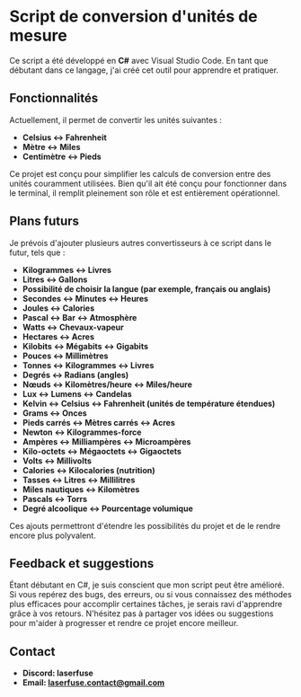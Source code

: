 # Script de conversion d'unités de mesure

Ce script a été développé en **C#** avec Visual Studio Code. En tant que débutant dans ce langage, j'ai créé cet outil pour apprendre et pratiquer.

## Fonctionnalités
Actuellement, il permet de convertir les unités suivantes :
- **Celsius ↔ Fahrenheit**
- **Mètre ↔ Miles**
- **Centimètre ↔ Pieds**

Ce projet est conçu pour simplifier les calculs de conversion entre des unités couramment utilisées. Bien qu'il ait été conçu pour fonctionner dans le terminal, il remplit pleinement son rôle et est entièrement opérationnel.

## Plans futurs
Je prévois d'ajouter plusieurs autres convertisseurs à ce script dans le futur, tels que :  
- **Kilogrammes ↔ Livres**  
- **Litres ↔ Gallons**  
- **Possibilité de choisir la langue (par exemple, français ou anglais)**  
- **Secondes ↔ Minutes ↔ Heures**  
- **Joules ↔ Calories**  
- **Pascal ↔ Bar ↔ Atmosphère**  
- **Watts ↔ Chevaux-vapeur**  
- **Hectares ↔ Acres**  
- **Kilobits ↔ Mégabits ↔ Gigabits**  
- **Pouces ↔ Millimètres**  
- **Tonnes ↔ Kilogrammes ↔ Livres**  
- **Degrés ↔ Radians (angles)**  
- **Nœuds ↔ Kilomètres/heure ↔ Miles/heure**  
- **Lux ↔ Lumens ↔ Candelas**  
- **Kelvin ↔ Celsius ↔ Fahrenheit (unités de température étendues)**  
- **Grams ↔ Onces**  
- **Pieds carrés ↔ Mètres carrés ↔ Acres**  
- **Newton ↔ Kilogrammes-force**  
- **Ampères ↔ Milliampères ↔ Microampères**  
- **Kilo-octets ↔ Mégaoctets ↔ Gigaoctets**  
- **Volts ↔ Millivolts**  
- **Calories ↔ Kilocalories (nutrition)**  
- **Tasses ↔ Litres ↔ Millilitres**  
- **Miles nautiques ↔ Kilomètres**  
- **Pascals ↔ Torrs**  
- **Degré alcoolique ↔ Pourcentage volumique**  

Ces ajouts permettront d'étendre les possibilités du projet et de le rendre encore plus polyvalent.

## Feedback et suggestions
Étant débutant en C#, je suis conscient que mon script peut être amélioré. Si vous repérez des bugs, des erreurs, ou si vous connaissez des méthodes plus efficaces pour accomplir certaines tâches, je serais ravi d'apprendre grâce à vos retours. N'hésitez pas à partager vos idées ou suggestions pour m'aider à progresser et rendre ce projet encore meilleur.

## Contact
- **Discord: laserfuse**
- **Email: laserfuse.contact@gmail.com**
